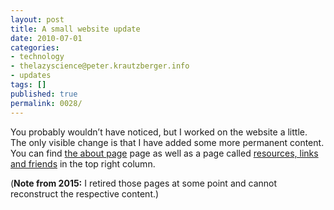 ```yaml
---
layout: post
title: A small website update
date: 2010-07-01
categories:
- technology
- thelazyscience@peter.krautzberger.info
- updates
tags: []
published: true
permalink: 0028/
---
```


You probably wouldn’t have noticed, but I worked on the website a little. The only visible change is that I have added some more permanent content. You can find [the about page](.) page as well as a page called [resources, links and friends](.) in the top right column.

(**Note from 2015:** I retired those pages at some point and cannot reconstruct the respective content.)
